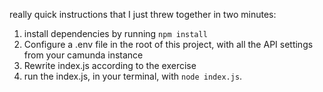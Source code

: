 really quick instructions that I just threw together in two minutes:

1. install dependencies by running `npm install`
2. Configure a .env file in the root of this project, with all the API settings from your camunda instance
3. Rewrite index.js according to the exercise
4. run the index.js, in your terminal, with `node index.js`.
